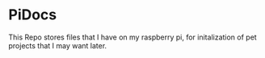 # PiDocs
This Repo stores files that I have on my raspberry pi, for initalization of pet projects that I may want later.
